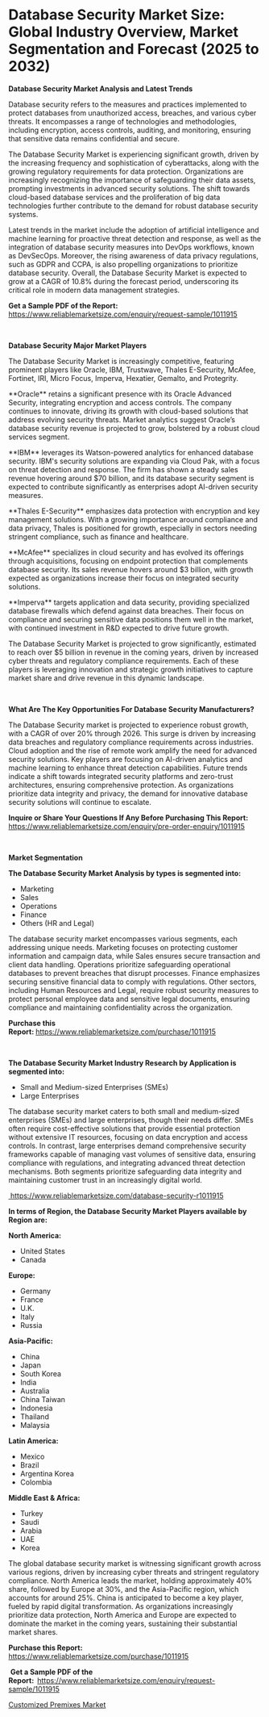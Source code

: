 <p><h1>Database Security Market Size: Global Industry Overview, Market Segmentation and Forecast (2025 to 2032)</h1></p><p><strong>Database Security Market Analysis and Latest Trends</strong></p>
<p><p>Database security refers to the measures and practices implemented to protect databases from unauthorized access, breaches, and various cyber threats. It encompasses a range of technologies and methodologies, including encryption, access controls, auditing, and monitoring, ensuring that sensitive data remains confidential and secure.</p><p>The Database Security Market is experiencing significant growth, driven by the increasing frequency and sophistication of cyberattacks, along with the growing regulatory requirements for data protection. Organizations are increasingly recognizing the importance of safeguarding their data assets, prompting investments in advanced security solutions. The shift towards cloud-based database services and the proliferation of big data technologies further contribute to the demand for robust database security systems. </p><p>Latest trends in the market include the adoption of artificial intelligence and machine learning for proactive threat detection and response, as well as the integration of database security measures into DevOps workflows, known as DevSecOps. Moreover, the rising awareness of data privacy regulations, such as GDPR and CCPA, is also propelling organizations to prioritize database security. Overall, the Database Security Market is expected to grow at a CAGR of 10.8% during the forecast period, underscoring its critical role in modern data management strategies.</p></p>
<p><strong>Get a Sample PDF of the Report:&nbsp;</strong> <a href="https://www.reliablemarketsize.com/enquiry/request-sample/1011915?utm_campaign=2180&utm_medium=2&utm_source=Github&utm_content=ia&utm_term=06032025&utm_id=database-security">https://www.reliablemarketsize.com/enquiry/request-sample/1011915</a></p>
<p>&nbsp;</p>
<p><strong>Database Security Major Market Players</strong></p>
<p><p>The Database Security Market is increasingly competitive, featuring prominent players like Oracle, IBM, Trustwave, Thales E-Security, McAfee, Fortinet, IRI, Micro Focus, Imperva, Hexatier, Gemalto, and Protegrity. </p><p>**Oracle** retains a significant presence with its Oracle Advanced Security, integrating encryption and access controls. The company continues to innovate, driving its growth with cloud-based solutions that address evolving security threats. Market analytics suggest Oracle’s database security revenue is projected to grow, bolstered by a robust cloud services segment.</p><p>**IBM** leverages its Watson-powered analytics for enhanced database security. IBM's security solutions are expanding via Cloud Pak, with a focus on threat detection and response. The firm has shown a steady sales revenue hovering around $70 billion, and its database security segment is expected to contribute significantly as enterprises adopt AI-driven security measures.</p><p>**Thales E-Security** emphasizes data protection with encryption and key management solutions. With a growing importance around compliance and data privacy, Thales is positioned for growth, especially in sectors needing stringent compliance, such as finance and healthcare. </p><p>**McAfee** specializes in cloud security and has evolved its offerings through acquisitions, focusing on endpoint protection that complements database security. Its sales revenue hovers around $3 billion, with growth expected as organizations increase their focus on integrated security solutions.</p><p>**Imperva** targets application and data security, providing specialized database firewalls which defend against data breaches. Their focus on compliance and securing sensitive data positions them well in the market, with continued investment in R&D expected to drive future growth.</p><p>The Database Security Market is projected to grow significantly, estimated to reach over $5 billion in revenue in the coming years, driven by increased cyber threats and regulatory compliance requirements. Each of these players is leveraging innovation and strategic growth initiatives to capture market share and drive revenue in this dynamic landscape.</p></p>
<p>&nbsp;</p>
<p><strong>What Are The Key Opportunities For Database Security Manufacturers?</strong></p>
<p><p>The Database Security market is projected to experience robust growth, with a CAGR of over 20% through 2026. This surge is driven by increasing data breaches and regulatory compliance requirements across industries. Cloud adoption and the rise of remote work amplify the need for advanced security solutions. Key players are focusing on AI-driven analytics and machine learning to enhance threat detection capabilities. Future trends indicate a shift towards integrated security platforms and zero-trust architectures, ensuring comprehensive protection. As organizations prioritize data integrity and privacy, the demand for innovative database security solutions will continue to escalate.</p></p>
<p><strong>Inquire or Share Your Questions If Any Before Purchasing This Report:</strong> <a href="https://www.reliablemarketsize.com/enquiry/pre-order-enquiry/1011915?utm_campaign=2180&utm_medium=2&utm_source=Github&utm_content=ia&utm_term=06032025&utm_id=database-security">https://www.reliablemarketsize.com/enquiry/pre-order-enquiry/1011915</a></p>
<p>&nbsp;</p>
<p><strong>Market Segmentation</strong></p>
<p><strong>The Database Security Market Analysis by types is segmented into:</strong></p>
<p><ul><li>Marketing</li><li>Sales</li><li>Operations</li><li>Finance</li><li>Others (HR and Legal)</li></ul></p>
<p><p>The database security market encompasses various segments, each addressing unique needs. Marketing focuses on protecting customer information and campaign data, while Sales ensures secure transaction and client data handling. Operations prioritize safeguarding operational databases to prevent breaches that disrupt processes. Finance emphasizes securing sensitive financial data to comply with regulations. Other sectors, including Human Resources and Legal, require robust security measures to protect personal employee data and sensitive legal documents, ensuring compliance and maintaining confidentiality across the organization.</p></p>
<p><strong>Purchase this Report:&nbsp;</strong><a href="https://www.reliablemarketsize.com/purchase/1011915?utm_campaign=2180&utm_medium=2&utm_source=Github&utm_content=ia&utm_term=06032025&utm_id=database-security">https://www.reliablemarketsize.com/purchase/1011915</a></p>
<p>&nbsp;</p>
<p><strong>The Database Security Market Industry Research by Application is segmented into:</strong></p>
<p><ul><li>Small and Medium-sized Enterprises (SMEs)</li><li>Large Enterprises</li></ul></p>
<p><p>The database security market caters to both small and medium-sized enterprises (SMEs) and large enterprises, though their needs differ. SMEs often require cost-effective solutions that provide essential protection without extensive IT resources, focusing on data encryption and access controls. In contrast, large enterprises demand comprehensive security frameworks capable of managing vast volumes of sensitive data, ensuring compliance with regulations, and integrating advanced threat detection mechanisms. Both segments prioritize safeguarding data integrity and maintaining customer trust in an increasingly digital world.</p></p>
<p><a href="https://www.reliablemarketsize.com/database-security-r1011915?utm_campaign=2180&utm_medium=2&utm_source=Github&utm_content=ia&utm_term=06032025&utm_id=database-security">&nbsp;https://www.reliablemarketsize.com/database-security-r1011915</a></p>
<p><strong>In terms of Region, the Database Security Market Players available by Region are:</strong></p>
<p>
    <p> <strong> North America: </strong>
        <ul>
            <li>United States</li>
            <li>Canada</li>
        </ul>
        </p> 
    <p> <strong> Europe: </strong>
        <ul>
            <li>Germany</li>
            <li>France</li>
            <li>U.K.</li>
            <li>Italy</li>
            <li>Russia</li>
        </ul>
        </p> 
    <p> <strong> Asia-Pacific: </strong>
        <ul>
            <li>China</li>
            <li>Japan</li>
            <li>South Korea</li>
            <li>India</li>
            <li>Australia</li>
            <li>China Taiwan</li>
            <li>Indonesia</li>
            <li>Thailand</li>
            <li>Malaysia</li>
        </ul>
        </p> 
    <p> <strong> Latin America: </strong>
        <ul>
            <li>Mexico</li>
            <li>Brazil</li>
            <li>Argentina Korea</li>
            <li>Colombia</li>
        </ul>
        </p> 
    <p> <strong> Middle East & Africa: </strong>
        <ul>
            <li>Turkey</li>
            <li>Saudi</li>
            <li>Arabia</li>
            <li>UAE</li>
            <li>Korea</li>
        </ul>
    </p>
    </p>
<p><p>The global database security market is witnessing significant growth across various regions, driven by increasing cyber threats and stringent regulatory compliance. North America leads the market, holding approximately 40% share, followed by Europe at 30%, and the Asia-Pacific region, which accounts for around 25%. China is anticipated to become a key player, fueled by rapid digital transformation. As organizations increasingly prioritize data protection, North America and Europe are expected to dominate the market in the coming years, sustaining their substantial market shares.</p></p>
<p><strong>Purchase this Report: </strong><a href="https://www.reliablemarketsize.com/purchase/1011915?utm_campaign=2180&utm_medium=2&utm_source=Github&utm_content=ia&utm_term=06032025&utm_id=database-security">https://www.reliablemarketsize.com/purchase/1011915</a></p>
<p>&nbsp;<strong>Get a Sample PDF of the Report:&nbsp;&nbsp;</strong><a href="https://www.reliablemarketsize.com/enquiry/request-sample/1011915?utm_campaign=2180&utm_medium=2&utm_source=Github&utm_content=ia&utm_term=06032025&utm_id=database-security">https://www.reliablemarketsize.com/enquiry/request-sample/1011915</a></p>
<p><strong></strong></p>
<p><p><a href="https://github.com/OlenFleming68/Market-Research-Report-List-1/blob/main/customized-premixes-market.md?utm_campaign=2180&utm_medium=2&utm_source=Github&utm_content=ia&utm_term=06032025&utm_id=database-security">Customized Premixes Market</a></p></p>